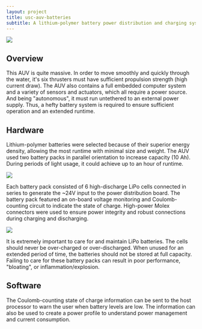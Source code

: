 ```yaml
---
layout: project
title: usc-auv-batteries
subtitle: A lithium-polymer battery power distribution and charging system for an AUV with 6 underwater thrusters.
---
```


<img src="http://niftyhedgehog.com/usc-auv-batteries/images/battery_pack.jpg">

## Overview
This AUV is quite massive. In order to move smoothly and quickly through the water, it's six thrusters must have sufficient propulsion strength (high current draw). The AUV also contains a full embedded computer system and a variety of sensors and actuators, which all require a power source. And being "autonomous", it must run untethered to an external power supply. Thus, a hefty battery system is required to ensure sufficient operation and an extended runtime.

## Hardware
Lithium-polymer batteries were selected because of their superior energy density, allowing the most runtime with minimal size and weight. The AUV used two battery packs in parallel orientation to increase capacity (10 Ah). During periods of light usage, it could achieve up to an hour of runtime. 

<img src="http://niftyhedgehog.com/usc-auv-batteries/images/assembled_packs.jpg">

Each battery pack consisted of 6 high-discharge LiPo cells connected in series to generate the ~24V input to the power distribution board. The battery pack featured an on-board voltage monitoring and Coulomb-counting circuit to indicate the state of charge. High-power Molex connectors were used to ensure power integrity and robust connections during charging and discharging.

<img src="http://niftyhedgehog.com/usc-auv-batteries/images/lipo_cells.jpg">

It is extremely important to care for and maintain LiPo batteries. The cells should never be over-charged or over-discharged. When unused for an extended period of time, the batteries should not be stored at full capacity. Failing to care for these battery packs can result in poor performance, "bloating", or inflammation/explosion.

## Software
The Coulomb-counting state of charge information can be sent to the host processor to warn the user when battery levels are low. The information can also be used to create a power profile to understand power management and current consumption.
